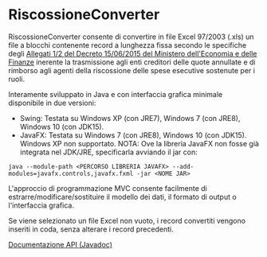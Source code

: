 # RiscossioneConverter

RiscossioneConverter consente di convertire in file Excel 97/2003 (.xls) un file a blocchi contenente record a lunghezza fissa secondo le specifiche degli [Allegati 1/2 del Decreto 15/06/2015 del Ministero dell'Economia e delle Finanze](
https://www.gazzettaufficiale.it/atto/serie_generale/caricaDettaglioAtto/originario?atto.dataPubblicazioneGazzetta=2015-06-22&atto.codiceRedazionale=15A04675&elenco30giorni=false) inerente la trasmissione agli enti creditori delle quote annullate e di rimborso agli agenti della riscossione delle spese esecutive sostenute per i ruoli.

Interamente sviluppato in Java e con interfaccia grafica minimale disponibile in due versioni:
- Swing: Testata su Windows XP (con JRE7), Windows 7 (con JRE8), Windows 10 (con JDK15).
- JavaFX: Testata su Windows 7 (con JRE8), Windows 10 (con JDK15). Windows XP non supportato. NOTA: Ove la libreria JavaFX non fosse già integrata nel JDK/JRE, specificarla avviando il jar con:
```
java --module-path <PERCORSO LIBRERIA JAVAFX> --add-modules=javafx.controls,javafx.fxml -jar <NOME JAR>
```

L'approccio di programmazione MVC consente facilmente di estrarre/modificare/sostituire il modello dei dati, il formato di output o l'interfaccia grafica.

Se viene selezionato un file Excel non vuoto, i record convertiti vengono inseriti in coda, senza alterare i record precedenti.

[Documentazione API (Javadoc)](https://alessiolombardo.github.io/RiscossioneConverter/apidocs/)
